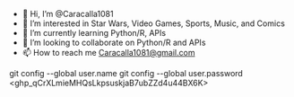 - 👋 Hi, I’m @Caracalla1081
- 👀 I’m interested in Star Wars, Video Games, Sports, Music, and Comics
- 🌱 I’m currently learning Python/R, APIs
- 💞️ I’m looking to collaborate on Python/R and APIs
- 📫 How to reach me Caracalla1081@gmail.com

git config --global user.name <Caracalla1081>
git config --global user.password <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>
<!---
Caracalla1081/Caracalla1081 is a ✨ special ✨ repository because its `README.md` (this file) appears on your GitHub profile.
You can click the Preview link to take a look at your changes.
--->
